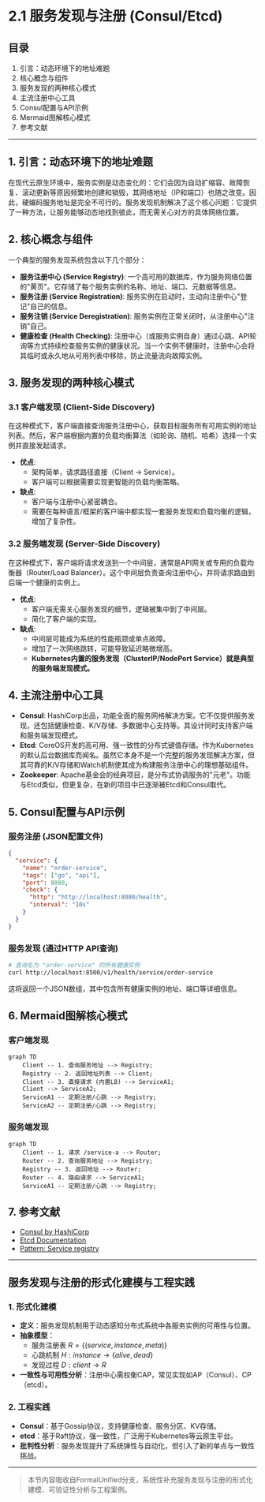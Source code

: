 # 2.1 服务发现与注册 (Consul/Etcd)

## 目录

1. 引言：动态环境下的地址难题
2. 核心概念与组件
3. 服务发现的两种核心模式
4. 主流注册中心工具
5. Consul配置与API示例
6. Mermaid图解核心模式
7. 参考文献

---

## 1. 引言：动态环境下的地址难题

在现代云原生环境中，服务实例是动态变化的：它们会因为自动扩缩容、故障恢复、滚动更新等原因频繁地创建和销毁，其网络地址（IP和端口）也随之改变。因此，硬编码服务地址是完全不可行的。服务发现机制解决了这个核心问题：它提供了一种方法，让服务能够动态地找到彼此，而无需关心对方的具体网络位置。

## 2. 核心概念与组件

一个典型的服务发现系统包含以下几个部分：

- **服务注册中心 (Service Registry)**: 一个高可用的数据库，作为服务网络位置的"黄页"。它存储了每个服务实例的名称、地址、端口、元数据等信息。
- **服务注册 (Service Registration)**: 服务实例在启动时，主动向注册中心"登记"自己的信息。
- **服务注销 (Service Deregistration)**: 服务实例在正常关闭时，从注册中心"注销"自己。
- **健康检查 (Health Checking)**: 注册中心（或服务实例自身）通过心跳、API轮询等方式持续检查服务实例的健康状况。当一个实例不健康时，注册中心会将其临时或永久地从可用列表中移除，防止流量流向故障实例。

## 3. 服务发现的两种核心模式

### 3.1 客户端发现 (Client-Side Discovery)

在这种模式下，客户端直接查询服务注册中心，获取目标服务所有可用实例的地址列表。然后，客户端根据内置的负载均衡算法（如轮询、随机、哈希）选择一个实例并直接发起请求。

- **优点**:
  - 架构简单，请求路径直接（Client -> Service）。
  - 客户端可以根据需要实现更智能的负载均衡策略。
- **缺点**:
  - 客户端与注册中心紧密耦合。
  - 需要在每种语言/框架的客户端中都实现一套服务发现和负载均衡的逻辑，增加了复杂性。

### 3.2 服务端发现 (Server-Side Discovery)

在这种模式下，客户端将请求发送到一个中间层，通常是API网关或专用的负载均衡器（Router/Load Balancer）。这个中间层负责查询注册中心，并将请求路由到后端一个健康的实例上。

- **优点**:
  - 客户端无需关心服务发现的细节，逻辑被集中到了中间层。
  - 简化了客户端的实现。
- **缺点**:
  - 中间层可能成为系统的性能瓶颈或单点故障。
  - 增加了一次网络跳转，可能导致延迟略微增高。
  - **Kubernetes内置的服务发现（ClusterIP/NodePort Service）就是典型的服务端发现模式。**

## 4. 主流注册中心工具

- **Consul**: HashiCorp出品，功能全面的服务网格解决方案。它不仅提供服务发现，还包括健康检查、K/V存储、多数据中心支持等。其设计同时支持客户端和服务端发现模式。
- **Etcd**: CoreOS开发的高可用、强一致性的分布式键值存储。作为Kubernetes的默认后台数据库而闻名。虽然它本身不是一个完整的服务发现解决方案，但其可靠的K/V存储和Watch机制使其成为构建服务注册中心的理想基础组件。
- **Zookeeper**: Apache基金会的经典项目，是分布式协调服务的"元老"。功能与Etcd类似，但更复杂，在新的项目中已逐渐被Etcd和Consul取代。

## 5. Consul配置与API示例

### 服务注册 (JSON配置文件)

```json
{
  "service": {
    "name": "order-service",
    "tags": ["go", "api"],
    "port": 8080,
    "check": {
      "http": "http://localhost:8080/health",
      "interval": "10s"
    }
  }
}
```

### 服务发现 (通过HTTP API查询)

```bash
# 查询名为 "order-service" 的所有健康实例
curl http://localhost:8500/v1/health/service/order-service
```

这将返回一个JSON数组，其中包含所有健康实例的地址、端口等详细信息。

## 6. Mermaid图解核心模式

### 客户端发现

```mermaid
graph TD
    Client -- 1. 查询服务地址 --> Registry;
    Registry -- 2. 返回地址列表 --> Client;
    Client -- 3. 直接请求 (内置LB) --> ServiceA1;
    Client --> ServiceA2;
    ServiceA1 -- 定期注册/心跳 --> Registry;
    ServiceA2 -- 定期注册/心跳 --> Registry;
```

### 服务端发现

```mermaid
graph TD
    Client -- 1. 请求 /service-a --> Router;
    Router -- 2. 查询服务地址 --> Registry;
    Registry -- 3. 返回地址 --> Router;
    Router -- 4. 路由请求 --> ServiceA1;
    ServiceA1 -- 定期注册/心跳 --> Registry;
```

## 7. 参考文献

- [Consul by HashiCorp](https://www.consul.io/)
- [Etcd Documentation](https://etcd.io/docs/)
- [Pattern: Service registry](https://microservices.io/patterns/service-registry.html)

---

## 服务发现与注册的形式化建模与工程实践

### 1. 形式化建模

- **定义**：服务发现机制用于动态感知分布式系统中各服务实例的可用性与位置。
- **抽象模型**：
  - 服务注册表 $R = \{(service, instance, meta)\}$
  - 心跳机制 $H: instance \rightarrow \{alive, dead\}$
  - 发现过程 $D: client \rightarrow R$
- **一致性与可用性分析**：注册中心需权衡CAP，常见实现如AP（Consul）、CP（etcd）。

### 2. 工程实践

- **Consul**：基于Gossip协议，支持健康检查、服务分区、KV存储。
- **etcd**：基于Raft协议，强一致性，广泛用于Kubernetes等云原生平台。
- **批判性分析**：服务发现提升了系统弹性与自动化，但引入了新的单点与一致性挑战。

---

> 本节内容吸收自FormalUnified分支，系统性补充服务发现与注册的形式化建模、可验证性分析与工程案例。
